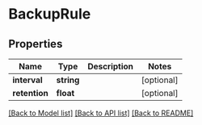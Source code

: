 # BackupRule

## Properties
Name | Type | Description | Notes
------------ | ------------- | ------------- | -------------
**interval** | **string** |  | [optional] 
**retention** | **float** |  | [optional] 

[[Back to Model list]](../README.md#documentation-for-models) [[Back to API list]](../README.md#documentation-for-api-endpoints) [[Back to README]](../README.md)


